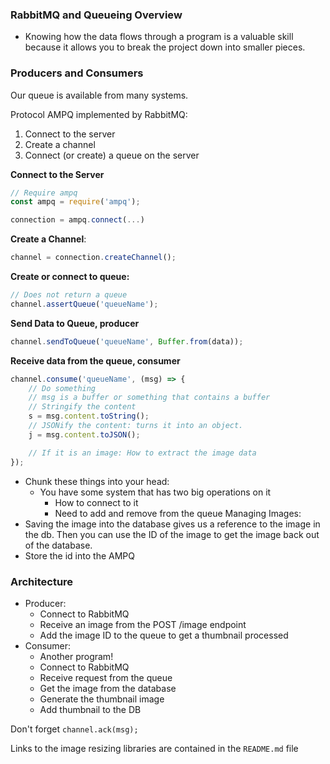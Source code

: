 ### RabbitMQ and Queueing Overview
* Knowing how the data flows through a program is a valuable skill because it allows you to break the project down into smaller pieces.
### Producers and Consumers
Our queue is available from many systems.

Protocol AMPQ implemented by RabbitMQ:
1. Connect to the server
2. Create a channel
3. Connect (or create) a queue on the server


**Connect to the Server**
```js
// Require ampq
const ampq = require('ampq');

connection = ampq.connect(...)
```
**Create a Channel**:
```js
channel = connection.createChannel();
```
**Create or connect to queue:**
```js
// Does not return a queue
channel.assertQueue('queueName');
```
**Send Data to Queue, producer**
```js
channel.sendToQueue('queueName', Buffer.from(data));
```
**Receive data from the queue, consumer**
```js
channel.consume('queueName', (msg) => {
	// Do something
	// msg is a buffer or something that contains a buffer
	// Stringify the content
	s = msg.content.toString();
	// JSONify the content: turns it into an object.
	j = msg.content.toJSON();

	// If it is an image: How to extract the image data
});
```
* Chunk these things into your head:
	* You have some system that has two big operations on it
		* How to connect to it
		* Need to add and remove from the queue
Managing Images:
* Saving the image into the database gives us a reference to the image in the db. Then you can use the ID of the image to get the image back out of the database.
* Store the id into the AMPQ

### Architecture
* Producer:
	* Connect to RabbitMQ
	* Receive an image from the POST /image endpoint
	* Add the image ID to the queue to get a thumbnail processed
* Consumer:
	* Another program!
	* Connect to RabbitMQ
	* Receive request from the queue
	* Get the image from the database
	* Generate the thumbnail image
	* Add thumbnail to the DB

Don't forget `channel.ack(msg);`

Links to the image resizing libraries are contained in the `README.md` file